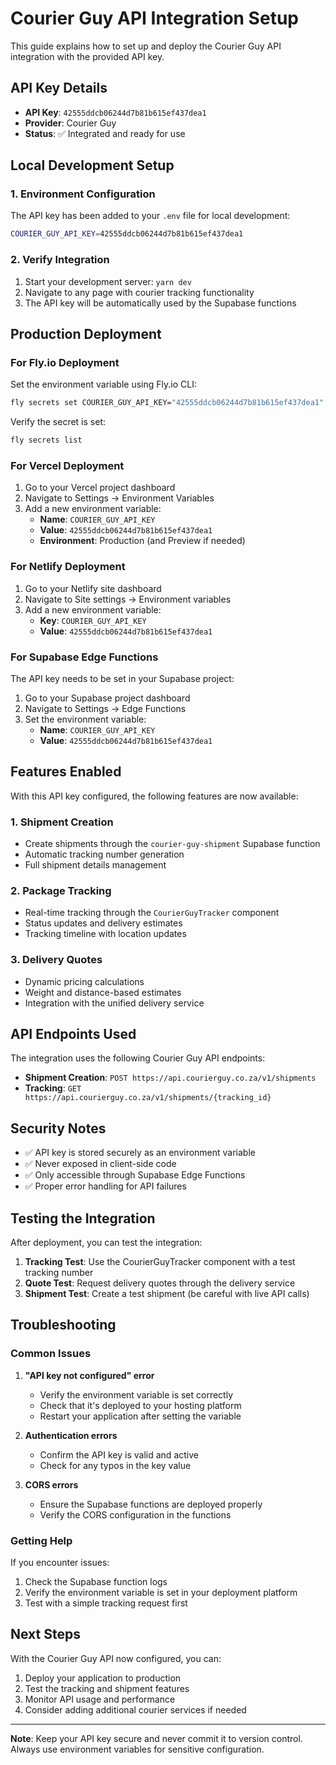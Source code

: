 # Courier Guy API Integration Setup

This guide explains how to set up and deploy the Courier Guy API integration with the provided API key.

## API Key Details

- **API Key**: `42555ddcb06244d7b81b615ef437dea1`
- **Provider**: Courier Guy
- **Status**: ✅ Integrated and ready for use

## Local Development Setup

### 1. Environment Configuration

The API key has been added to your `.env` file for local development:

```bash
COURIER_GUY_API_KEY=42555ddcb06244d7b81b615ef437dea1
```

### 2. Verify Integration

1. Start your development server: `yarn dev`
2. Navigate to any page with courier tracking functionality
3. The API key will be automatically used by the Supabase functions

## Production Deployment

### For Fly.io Deployment

Set the environment variable using Fly.io CLI:

```bash
fly secrets set COURIER_GUY_API_KEY="42555ddcb06244d7b81b615ef437dea1"
```

Verify the secret is set:

```bash
fly secrets list
```

### For Vercel Deployment

1. Go to your Vercel project dashboard
2. Navigate to Settings → Environment Variables
3. Add a new environment variable:
   - **Name**: `COURIER_GUY_API_KEY`
   - **Value**: `42555ddcb06244d7b81b615ef437dea1`
   - **Environment**: Production (and Preview if needed)

### For Netlify Deployment

1. Go to your Netlify site dashboard
2. Navigate to Site settings → Environment variables
3. Add a new environment variable:
   - **Key**: `COURIER_GUY_API_KEY`
   - **Value**: `42555ddcb06244d7b81b615ef437dea1`

### For Supabase Edge Functions

The API key needs to be set in your Supabase project:

1. Go to your Supabase project dashboard
2. Navigate to Settings → Edge Functions
3. Set the environment variable:
   - **Name**: `COURIER_GUY_API_KEY`
   - **Value**: `42555ddcb06244d7b81b615ef437dea1`

## Features Enabled

With this API key configured, the following features are now available:

### 1. Shipment Creation

- Create shipments through the `courier-guy-shipment` Supabase function
- Automatic tracking number generation
- Full shipment details management

### 2. Package Tracking

- Real-time tracking through the `CourierGuyTracker` component
- Status updates and delivery estimates
- Tracking timeline with location updates

### 3. Delivery Quotes

- Dynamic pricing calculations
- Weight and distance-based estimates
- Integration with the unified delivery service

## API Endpoints Used

The integration uses the following Courier Guy API endpoints:

- **Shipment Creation**: `POST https://api.courierguy.co.za/v1/shipments`
- **Tracking**: `GET https://api.courierguy.co.za/v1/shipments/{tracking_id}`

## Security Notes

- ✅ API key is stored securely as an environment variable
- ✅ Never exposed in client-side code
- ✅ Only accessible through Supabase Edge Functions
- ✅ Proper error handling for API failures

## Testing the Integration

After deployment, you can test the integration:

1. **Tracking Test**: Use the CourierGuyTracker component with a test tracking number
2. **Quote Test**: Request delivery quotes through the delivery service
3. **Shipment Test**: Create a test shipment (be careful with live API calls)

## Troubleshooting

### Common Issues

1. **"API key not configured" error**

   - Verify the environment variable is set correctly
   - Check that it's deployed to your hosting platform
   - Restart your application after setting the variable

2. **Authentication errors**

   - Confirm the API key is valid and active
   - Check for any typos in the key value

3. **CORS errors**
   - Ensure the Supabase functions are deployed properly
   - Verify the CORS configuration in the functions

### Getting Help

If you encounter issues:

1. Check the Supabase function logs
2. Verify the environment variable is set in your deployment platform
3. Test with a simple tracking request first

## Next Steps

With the Courier Guy API now configured, you can:

1. Deploy your application to production
2. Test the tracking and shipment features
3. Monitor API usage and performance
4. Consider adding additional courier services if needed

---

**Note**: Keep your API key secure and never commit it to version control. Always use environment variables for sensitive configuration.
